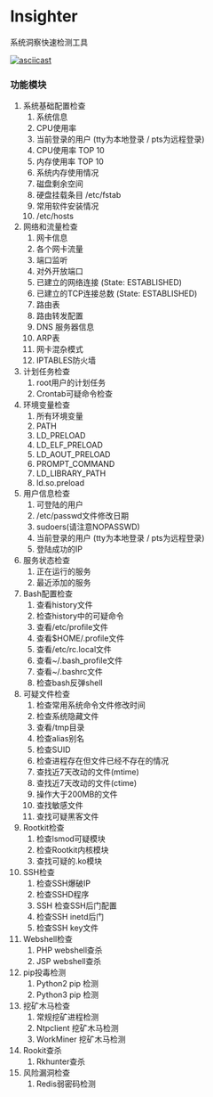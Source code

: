 # Insighter

系统洞察快速检测工具

[![asciicast](https://asciinema.org/a/483508.svg)](https://asciinema.org/a/483508)

### 功能模块

1. 系统基础配置检查
    1. 系统信息
    2. CPU使用率
    3. 当前登录的用户 (tty为本地登录 / pts为远程登录)
    4. CPU使用率 TOP 10
    5. 内存使用率 TOP 10
    6. 系统内存使用情况
    7. 磁盘剩余空间
    8. 硬盘挂载条目 /etc/fstab
    9. 常用软件安装情况
    10. /etc/hosts
2. 网络和流量检查
    1. 网卡信息
    2. 各个网卡流量
    3. 端口监听
    4. 对外开放端口
    5. 已建立的网络连接 (State: ESTABLISHED)
    6. 已建立的TCP连接总数 (State: ESTABLISHED)
    7. 路由表
    8. 路由转发配置
    9. DNS 服务器信息
    10. ARP表
    11. 网卡混杂模式
    12. IPTABLES防火墙
3. 计划任务检查
    1. root用户的计划任务
    2. Crontab可疑命令检查
4. 环境变量检查
    1. 所有环境变量
    2. PATH
    3. LD_PRELOAD
    4. LD_ELF_PRELOAD
    5. LD_AOUT_PRELOAD
    6. PROMPT_COMMAND
    7. LD_LIBRARY_PATH
    8. ld.so.preload
5. 用户信息检查
    1. 可登陆的用户
    2. /etc/passwd文件修改日期
    3. sudoers(请注意NOPASSWD)
    4. 当前登录的用户 (tty为本地登录 / pts为远程登录)
    5. 登陆成功的IP
6. 服务状态检查
    1. 正在运行的服务
    2. 最近添加的服务
7. Bash配置检查
    1. 查看history文件
    2. 检查history中的可疑命令
    3. 查看/etc/profile文件
    4. 查看\$HOME/.profile文件
    5. 查看/etc/rc.local文件
    6. 查看~/.bash_profile文件
    7. 查看~/.bashrc文件
    8. 检查bash反弹shell
8. 可疑文件检查
    1. 检查常用系统命令文件修改时间
    2. 检查系统隐藏文件
    3. 查看/tmp目录
    4. 检查alias别名
    5. 检查SUID
    6. 检查进程存在但文件已经不存在的情况
    7. 查找近7天改动的文件(mtime)
    8. 查找近7天改动的文件(ctime)
    9. 操作大于200MB的文件
    10. 查找敏感文件
    11. 查找可疑黑客文件
9. Rootkit检查
    1. 检查lsmod可疑模块
    2. 检查Rootkit内核模块
    3. 查找可疑的.ko模块
10. SSH检查
    1. 检查SSH爆破IP
    2. 检查SSHD程序
    3. SSH 检查SSH后门配置
    4. 检查SSH inetd后门
    5. 检查SSH key文件
11. Webshell检查
    1. PHP webshell查杀
    2. JSP webshell查杀
12. pip投毒检测
    1. Python2 pip 检测
    2. Python3 pip 检测
13. 挖矿木马检查
    1. 常规挖矿进程检测
    2. Ntpclient 挖矿木马检测
    3. WorkMiner 挖矿木马检测
14. Rookit查杀
    1. Rkhunter查杀
15. 风险漏洞检查
    1. Redis弱密码检测